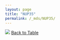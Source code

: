 ```yaml
---
layout: page
title: "NUP35"
permalink: /_mds/NUP35/
---
```


![](../../alns_9.28.22/aln_5HSAA074329_0.999.png?raw=true
)
[Back to Table](../../display)
